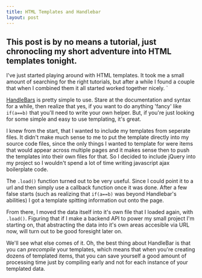 ```yaml
---
title: HTML Templates and Handlebar
layout: post
---
```


This post is by no means a tutorial, just chronocling my short adventure into HTML templates tonight. 
------------------------------------------------------------------------

I've just started playing around with HTML templates. It took me a small
amount of searching for the right tutorials, but after a while I found 
a couple that when I combined them it all started worked together nicely. `

[HandleBars](handlebarsjs.com) is pretty simple to use. Stare at the 
documentation and syntax for a while, then realize that yes, if you want
to do anything 'fancy' like `if(a==b)` that you'll need to write your own
helper. But, if you're just looking for some simple and easy to use
templating, it's great. 

I knew from the start, that I wanted to include my templates from seperate
files. It didn't make much sense to me to put the template directly into
my source code files, since the only things I wanted to template for were
items that would appear across multiple pages and it makes sense then to
push the templates into their own files for that. So I decided to include
jQuery into my project so I wouldn't spend a lot of time writing javascript
ajax boilerplate code.  

The `.load()` function turned out to be very useful. Since I could point it
to a url and then simply use a callback function once it was done. After
a few false starts (such as realizing that `if(a==b)` was beyond Handlebar's
abilities) I got a template spitting information out onto the page. 

From there, I moved the data itself into it's own file that I loaded again, 
with `.load()`. Figuring that if I make a backend API to power my small
project I'm starting on, that abstracting the data into it's own areas 
accesible via URL now, will turn out to be good foresight later on. 

We'll see what else comes of it. Oh, the best thing about HandleBar is 
that you can _precompile_ your templates, which means that when you're
creating dozens of templated items, that you can save yourself a good 
amount of processing time just by compiling early and not for each
instance of your templated data.